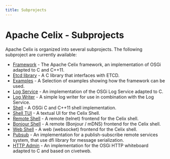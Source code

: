 ```yaml
---
title: Subprojects
---
```


<!--
Licensed to the Apache Software Foundation (ASF) under one or more
contributor license agreements.  See the NOTICE file distributed with
this work for additional information regarding copyright ownership.
The ASF licenses this file to You under the Apache License, Version 2.0
(the "License"); you may not use this file except in compliance with
the License.  You may obtain a copy of the License at
   
    http://www.apache.org/licenses/LICENSE-2.0

Unless required by applicable law or agreed to in writing, software
distributed under the License is distributed on an "AS IS" BASIS,
WITHOUT WARRANTIES OR CONDITIONS OF ANY KIND, either express or implied.
See the License for the specific language governing permissions and
limitations under the License.
-->

# Apache Celix - Subprojects

Apache Celix is organized into several subprojects. The following subproject are currently available:

* [Framework](../../libs/framework) - The Apache Celix framework, an implementation of OSGi adapted to C and C++11.
* [Etcd library](../../libs/etcdlib) - A C library that interfaces with ETCD.
* [Examples](../../examples) - A Selection of examples showing how the framework can be used.
* [Log Service](../../bundles/logging) - An implementation of the OSGi Log Service adapted to C.
* [Log Writer](../../bundles/loggin/log_writer) - A simple log writer for use in combination with the Log Service.
* [Shell](../../bundles/shell/shell/README.md) - A OSGi C and C++11 shell implementation.
* [Shell TUI](../../bundles/shell/shell_tui) - A textual UI for the Celix Shell.
* [Remote Shell](../../bundles/shell/remote_shell) - A remote (telnet) frontend for the Celix shell.
* [Bonjour Shell](../../bundles/shell/shell_bonjour) - A remote (Bonjour / mDNS) frontend for the Celix shell.
* [Web Shell](../../bundles/shell/shell_wui) - A web (websocket) frontend for the Celix shell.
* [Pubsub](../../bundles/pubsub) - An implementation for a publish-subscribe remote services system, that use dfi library for message serialization.
* [HTTP Admin](../../bundles/http_admin) - An implementation for the OSGi HTTP whiteboard adapted to C and based on civetweb.

